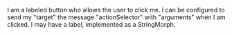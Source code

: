 I am a labeled button who allows the user to click me. I can be configured to send my "target" the message "actionSelector" with "arguments" when I am clicked. I may have a label, implemented as a StringMorph.